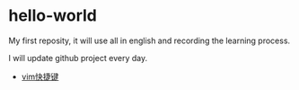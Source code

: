 # hello-world
My first reposity, it will use all in english and recording the learning process.

I will update github project every day.
* [vim快捷键](https://github.com/hey-monster/hello-world/blob/master/doc/vim%E5%BF%AB%E6%8D%B7%E9%94%AE.md)
